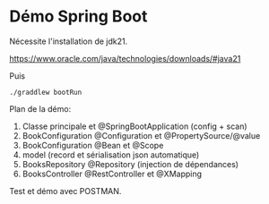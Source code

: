 # Démo Spring Boot

Nécessite l'installation de jdk21.

https://www.oracle.com/java/technologies/downloads/#java21

Puis

```
./graddlew bootRun
```

Plan de la démo:

1. Classe principale et @SpringBootApplication (config + scan)
2. BookConfiguration @Configuration et @PropertySource/@value
3. BookConfiguration @Bean et @Scope
4. model (record et sérialisation json automatique)
5. BooksRepository @Repository (injection de dépendances)
6. BooksController @RestController et @XMapping

Test et démo avec POSTMAN.
